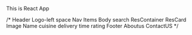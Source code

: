 This is React App


/*
Header
    Logo-left
    space
    Nav Items
Body
    search
    ResContainer
        ResCard
            Image
            Name
            cuisine
            delivery time
            rating
Footer
    Aboutus
    ContactUS
*/